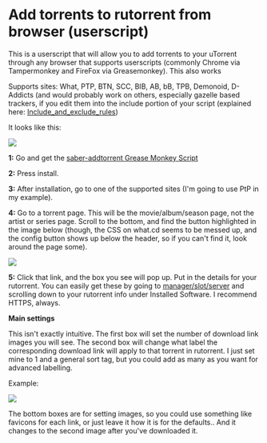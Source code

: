Add torrents to rutorrent from browser (userscript)
===================================================

  
This is a userscript that will allow you to add torrents to your uTorrent through any browser that supports userscripts (commonly Chrome via Tampermonkey and FireFox via Greasemonkey). This also works  
  
Supports sites: What, PTP, BTN, SCC, BIB, AB, bB, TPB, Demonoid, D-Addicts (and would probably work on others, especially gazelle based trackers, if you edit them into the include portion of your script (explained here: [Include\_and\_exclude\_rules](http://wiki.greasespot.net/Include_and_exclude_rules))  
  
It looks like this:  
  
![](https://raw.github.com/SaberSalv/saber-addtorrent/master/snapshot.jpg)  
  
**1:** Go and get the [saber-addtorrent Grease Monkey Script](http://userscripts.org/scripts/show/150375)  
  
**2:** Press install.  
  
**3:** After installation, go to one of the supported sites (I'm going to use PtP in my example).  
  
**4:** Go to a torrent page. This will be the movie/album/season page, not the artist or series page. Scroll to the bottom, and find the button highlighted in the image below (though, the CSS on what.cd seems to be messed up, and the config button shows up below the header, so if you can't find it, look around the page some).  
  
![](http://i.imgur.com/Gtg5cyz.png)  
  
**5:** Click that link, and the box you see will pop up. Put in the details for your rutorrent. You can easily get these by going to [manager/slot/server](https://www.feralhosting.com/manager/) and scrolling down to your rutorrent info under Installed Software. I recommend HTTPS, always.  
  
**Main settings**  
  
This isn't exactly intuitive. The first box will set the number of download link images you will see. The second box will change what label the corresponding download link will apply to that torrent in rutorrent. I just set mine to 1 and a general sort tag, but you could add as many as you want for advanced labelling.  
  
Example:  
  
![](http://i.imgur.com/oSEqqX1.png)  
  
The bottom boxes are for setting images, so you could use something like favicons for each link, or just leave it how it is for the defaults.. And it changes to the second image after you've downloaded it.  
  

